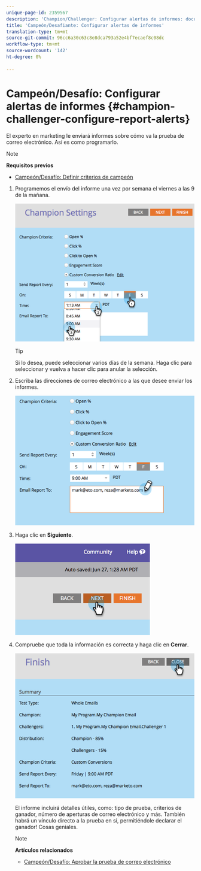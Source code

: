```yaml
---
unique-page-id: 2359567
description: 'Champion/Challenger: Configurar alertas de informes: documentos de marketing: documentación del producto'
title: 'Campeón/Desafiante: Configurar alertas de informes'
translation-type: tm+mt
source-git-commit: 96cc6a30c63c8e8dca793a52e4bf7ecaef8c08dc
workflow-type: tm+mt
source-wordcount: '142'
ht-degree: 0%

---
```



# Campeón/Desafío: Configurar alertas de informes {#champion-challenger-configure-report-alerts}

El experto en marketing le enviará informes sobre cómo va la prueba de correo electrónico. Así es como programarlo.

>[!NOTE]
>
>**Requisitos previos**
>
>* [Campeón/Desafío: Definir criterios de campeón](champion-challenger-define-champion-criteria.md)

>



1. Programemos el envío del informe una vez por semana el viernes a las 9 de la mañana.

   ![](assets/image2014-9-15-13-3a12-3a56.png)

   >[!TIP]
   >
   >Si lo desea, puede seleccionar varios días de la semana. Haga clic para seleccionar y vuelva a hacer clic para anular la selección.

1. Escriba las direcciones de correo electrónico a las que desee enviar los informes.

   ![](assets/image2014-9-15-13-3a13-3a7.png)

1. Haga clic en **Siguiente**.

   ![](assets/image2014-9-15-13-3a18-3a30.png)

1. Compruebe que toda la información es correcta y haga clic en **Cerrar**.

   ![](assets/image2014-9-15-13-3a18-3a41.png)

   El informe incluirá detalles útiles, como: tipo de prueba, criterios de ganador, número de aperturas de correo electrónico y más. También habrá un vínculo directo a la prueba en sí, permitiéndole declarar el ganador! Cosas geniales.

   >[!NOTE]
   >
   >**Artículos relacionados**
   >
   >    
   >    
   >    * [Campeón/Desafío: Aprobar la prueba de correo electrónico](champion-challenger-approve-your-email-test.md)


